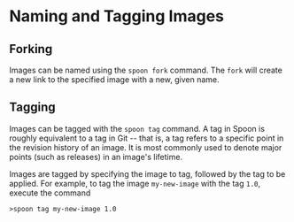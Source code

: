 # Naming and Tagging Images

## Forking

Images can be named using the `spoon fork` command. The `fork` will create a new link to the specified image with a new, given name.    

## Tagging

Images can be tagged with the `spoon tag` command. A tag in Spoon is roughly equivalent to a tag in Git -- that is, a tag refers to a specific point in the revision history of an image. It is most commonly used to denote major points (such as releases) in an image's lifetime. 

Images are tagged by specifying the image to tag, followed by the tag to be applied. For example, to tag the image `my-new-image` with the tag `1.0`, execute the command

	>spoon tag my-new-image 1.0